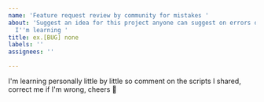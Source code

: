 ```yaml
---
name: 'Feature request review by community for mistakes '
about: 'Suggest an idea for this project anyone can suggest on errors or helping with
  I''m learning '
title: ex.[BUG] none
labels: ''
assignees: ''

---
```


I'm learning  personally little by little so comment on the scripts I shared, correct me if I'm wrong, cheers 🥂
